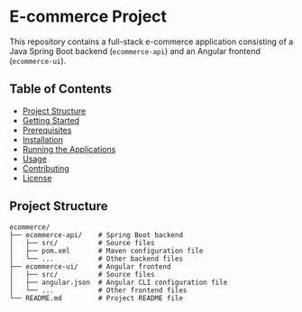 # E-commerce Project

This repository contains a full-stack e-commerce application consisting of a Java Spring Boot backend (`ecommerce-api`) and an Angular frontend (`ecommerce-ui`).

## Table of Contents

- [Project Structure](#project-structure)
- [Getting Started](#getting-started)
- [Prerequisites](#prerequisites)
- [Installation](#installation)
- [Running the Applications](#running-the-applications)
- [Usage](#usage)
- [Contributing](#contributing)
- [License](#license)

## Project Structure

```plaintext
ecommerce/
├── ecommerce-api/    # Spring Boot backend
│   ├── src/          # Source files
│   ├── pom.xml       # Maven configuration file
│   └── ...           # Other backend files
├── ecommerce-ui/     # Angular frontend
│   ├── src/          # Source files
│   ├── angular.json  # Angular CLI configuration file
│   └── ...           # Other frontend files
└── README.md         # Project README file
